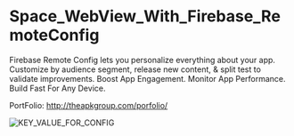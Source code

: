 # Space_WebView_With_Firebase_RemoteConfig

Firebase Remote Config lets you personalize everything about your app. Customize by audience segment, release new content, & split test to validate improvements. Boost App Engagement. Monitor App Performance. Build Fast For Any Device.

PortFolio: http://theapkgroup.com/porfolio/

![KEY_VALUE_FOR_CONFIG](https://user-images.githubusercontent.com/98816544/164705676-72b97ec4-bebd-433c-96f1-59ac920bbcfb.jpg)
